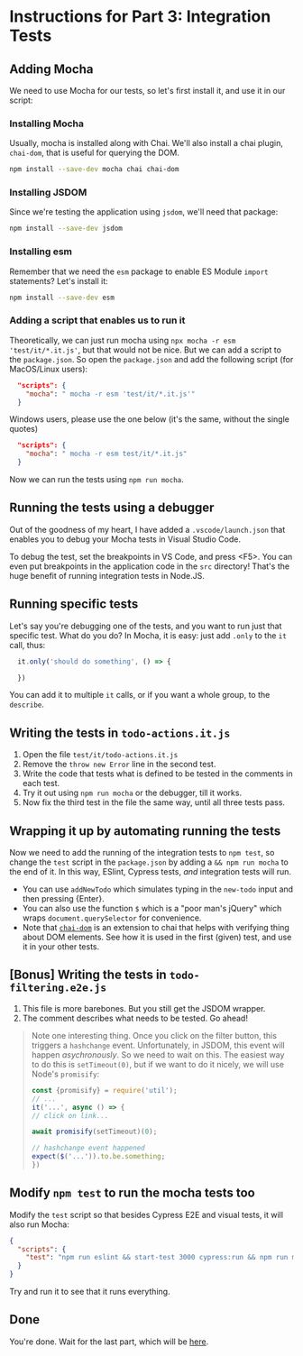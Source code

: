 # Instructions for Part 3: Integration Tests

## Adding Mocha

We need to use Mocha for our tests, so let's first install it, and use it in our script:

### Installing Mocha

Usually, mocha is installed along with Chai. We'll also install a chai plugin, `chai-dom`, that is useful
for querying the DOM.

```sh
npm install --save-dev mocha chai chai-dom
```

### Installing JSDOM

Since we're testing the application using `jsdom`, we'll need that package:

```sh
npm install --save-dev jsdom
```

### Installing esm

Remember that we need the `esm` package to enable ES Module `import` statements? Let's install it:

```sh
npm install --save-dev esm
```

### Adding a script that enables us to run it

Theoretically, we can just run mocha using `npx mocha -r esm 'test/it/*.it.js'`, but that would not be nice.
But we can add a script to the `package.json`. So open the `package.json` and add the following script (for MacOS/Linux users):

```json
  "scripts": {
    "mocha": " mocha -r esm 'test/it/*.it.js'"
  }
```

Windows users, please use the one below
(it's the same, without the single quotes)

```json
  "scripts": {
    "mocha": " mocha -r esm test/it/*.it.js"
  }
```

Now we can run the tests using `npm run mocha`.

## Running the tests using a debugger

Out of the goodness of my heart, I have added a `.vscode/launch.json` that enables you to debug your Mocha tests
in Visual Studio Code.

To debug the test, set the breakpoints in VS Code, and press \<F5>. You can even put breakpoints
in the application code in the `src` directory! That's the huge benefit of running integration
tests in Node.JS.

## Running specific tests

Let's say you're debugging one of the tests, and you want to run just that specific test. What do you do?
In Mocha, it is easy: just add `.only` to the `it` call, thus:

```js
  it.only('should do something', () => {

  })
```

You can add it to multiple `it` calls, or if you want a whole group, to the `describe`.

## Writing the tests in `todo-actions.it.js`

1. Open the file `test/it/todo-actions.it.js`
1. Remove the `throw new Error` line in the second test.
1. Write the code that tests what is defined to be tested in the comments in each test.
1. Try it out using `npm run mocha` or the debugger, till it works.
1. Now fix the third test in the file the same way, until all three tests pass.

## Wrapping it up by automating running the tests

Now we need to add the running of the integration tests to `npm test`,
so change the `test` script in the `package.json` by adding a `&& npm run mocha` to the end of it.
In this way, ESlint, Cypress tests, _and_ integration tests will run.

* You can use `addNewTodo` which simulates typing in the `new-todo` input and then pressing {Enter}.
* You can also use the function `$` which is a "poor man's jQuery" which wraps `document.querySelector`
  for convenience.
* Note that [`chai-dom`](https://www.npmjs.com/package/chai-dom) is an extension to chai that helps
  with verifying thing about DOM elements. See how it is used in the first (given) test, and use it in your
  other tests.


## [Bonus] Writing the tests in `todo-filtering.e2e.js`

1. This file is more barebones. But you still get the JSDOM wrapper.
1. The comment describes what needs to be tested. Go ahead!

> Note one interesting thing. Once you click on the filter button, this triggers a `hashchange` event.
> Unfortunately, in JSDOM, this event will happen _asychronously_. So we need to wait on this.
> The easiest way to do this is `setTimeout(0)`, but if we want to do it nicely, we will use Node's `promisify`:
>
> ```js
> const {promisify} = require('util');
> // ...
> it('...', async () => {
> // click on link...
>
> await promisify(setTimeout)(0);
>
> // hashchange event happened
> expect($('...')).to.be.something;
> })
> ```

## Modify `npm test` to run the mocha tests too

Modify the `test` script so that besides Cypress E2E and visual tests, it will also run Mocha:

```json
{
  "scripts": {
    "test": "npm run eslint && start-test 3000 cypress:run && npm run mocha"
  }
}
```

Try and run it to see that it runs everything.

## Done

You're done. Wait for the last part, which will be
[here](./4-unit-tests-instructions.md).

